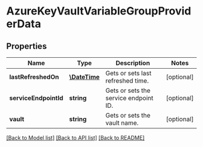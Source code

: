 # AzureKeyVaultVariableGroupProviderData

## Properties
Name | Type | Description | Notes
------------ | ------------- | ------------- | -------------
**lastRefreshedOn** | [**\DateTime**](\DateTime.md) | Gets or sets last refreshed time. | [optional] 
**serviceEndpointId** | **string** | Gets or sets the service endpoint ID. | [optional] 
**vault** | **string** | Gets or sets the vault name. | [optional] 

[[Back to Model list]](../README.md#documentation-for-models) [[Back to API list]](../README.md#documentation-for-api-endpoints) [[Back to README]](../README.md)


